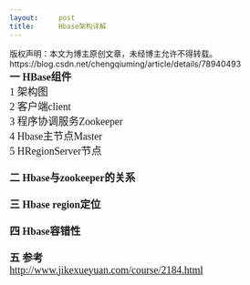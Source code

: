 ```yaml
---
layout:     post
title:      Hbase架构详解
---
```

<div id="article_content" class="article_content clearfix csdn-tracking-statistics" data-pid="blog" data-mod="popu_307" data-dsm="post">
								<div class="article-copyright">
					版权声明：本文为博主原创文章，未经博主允许不得转载。					https://blog.csdn.net/chengqiuming/article/details/78940493				</div>
								            <link rel="stylesheet" href="https://csdnimg.cn/release/phoenix/template/css/ck_htmledit_views-f76675cdea.css">
						<div class="htmledit_views" id="content_views">
                
<div><span style="font-family:'Microsoft YaHei';font-size:18px;"><strong>一 HBase组件</strong></span></div>
<div><span style="font-family:'Microsoft YaHei';font-size:18px;">1 架构图</span></div>
<div><span style="font-family:'Microsoft YaHei';font-size:18px;"><img src="https://img-blog.csdn.net/20171231071002499" alt=""></span></div>
<div><span style="font-family:'Microsoft YaHei';font-size:18px;">2 客户端client</span></div>
<div><span style="font-family:'Microsoft YaHei';font-size:18px;"><img src="https://img-blog.csdn.net/20171231071020338" alt=""></span></div>
<div><span style="font-family:'Microsoft YaHei';font-size:18px;">3 程序协调服务Zookeeper</span></div>
<div><span style="font-family:'Microsoft YaHei';font-size:18px;"><img src="https://img-blog.csdn.net/20171231071043748" alt=""></span></div>
<div><span style="font-family:'Microsoft YaHei';font-size:18px;">4 Hbase主节点Master</span></div>
<div><span style="font-family:'Microsoft YaHei';font-size:18px;"><img src="https://img-blog.csdn.net/20171231071057178" alt=""></span></div>
<div><span style="font-family:'Microsoft YaHei';font-size:18px;">5 HRegionServer节点</span></div>
<div><span style="font-family:'Microsoft YaHei';font-size:18px;"><img src="https://img-blog.csdn.net/20171231071111581" alt=""></span></div>
<div><span style="font-family:'Microsoft YaHei';font-size:18px;"><strong><br></strong></span></div>
<div><span style="font-family:'Microsoft YaHei';font-size:18px;"><strong>二 Hbase与zookeeper的关系</strong></span></div>
<div><span style="font-family:'Microsoft YaHei';font-size:18px;"><img src="https://img-blog.csdn.net/20171231071131114" alt=""></span></div>
<div><span style="font-family:'Microsoft YaHei';font-size:18px;"><img src="https://img-blog.csdn.net/20171231071148093" alt=""></span></div>
<div><span style="font-family:'Microsoft YaHei';font-size:18px;"><strong><br></strong></span></div>
<div><span style="font-family:'Microsoft YaHei';font-size:18px;"><strong>三 Hbase region定位</strong></span></div>
<div><span style="font-family:'Microsoft YaHei';font-size:18px;"><img src="https://img-blog.csdn.net/20171231071201061" alt=""></span></div>
<div><span style="font-family:'Microsoft YaHei';font-size:18px;"><img src="https://img-blog.csdn.net/20171231071218228" alt=""></span></div>
<div><span style="font-family:'Microsoft YaHei';font-size:18px;"><br></span></div>
<div><span style="font-family:'Microsoft YaHei';font-size:18px;"><strong>四 Hbase容错性</strong></span></div>
<div><span style="font-family:'Microsoft YaHei';font-size:18px;"><img src="https://img-blog.csdn.net/20171231071234849" alt=""></span></div>
<div><span style="font-family:'Microsoft YaHei';font-size:18px;"><br></span></div>
<div><span style="font-family:'Microsoft YaHei';font-size:18px;"><strong>五 参考</strong></span></div>
<div><a href="http://www.jikexueyuan.com/course/2184.html" rel="nofollow"><span style="font-family:'Microsoft YaHei';font-size:18px;">http://www.jikexueyuan.com/course/2184.html</span></a></div>
            </div>
                </div>